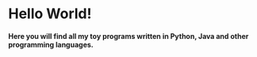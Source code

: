 # Hello World!
#### Here you will find all my toy programs written in Python, Java and other programming languages. 

